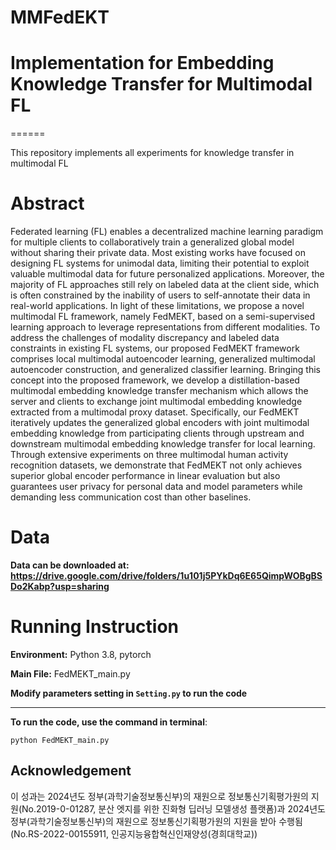 # MMFedEKT
# Implementation for Embedding Knowledge Transfer for Multimodal FL

======

This repository implements all experiments for knowledge transfer in multimodal FL

Abstract
======
Federated learning (FL) enables a decentralized machine learning paradigm for multiple clients to collaboratively train a generalized
global model without sharing their private data. Most existing works have focused on designing FL systems for unimodal data,
limiting their potential to exploit valuable multimodal data for future personalized applications. Moreover, the majority of FL
approaches still rely on labeled data at the client side, which is often constrained by the inability of users to self-annotate their
data in real-world applications. In light of these limitations, we propose a novel multimodal FL framework, namely FedMEKT,
based on a semi-supervised learning approach to leverage representations from different modalities. To address the challenges of
modality discrepancy and labeled data constraints in existing FL systems, our proposed FedMEKT framework comprises local
multimodal autoencoder learning, generalized multimodal autoencoder construction, and generalized classifier learning. Bringing
this concept into the proposed framework, we develop a distillation-based multimodal embedding knowledge transfer mechanism
which allows the server and clients to exchange joint multimodal embedding knowledge extracted from a multimodal proxy dataset.
Specifically, our FedMEKT iteratively updates the generalized global encoders with joint multimodal embedding knowledge from
participating clients through upstream and downstream multimodal embedding knowledge transfer for local learning. Through
extensive experiments on three multimodal human activity recognition datasets, we demonstrate that FedMEKT not only achieves
superior global encoder performance in linear evaluation but also guarantees user privacy for personal data and model parameters
while demanding less communication cost than other baselines.

Data
=====
**Data can be downloaded at: https://drive.google.com/drive/folders/1u101j5PYkDq6E65QimpWOBgBSDo2Kabp?usp=sharing**

Running Instruction
=====

**Environment:** Python 3.8, pytorch

**Main File:** FedMEKT_main.py

**Modify parameters setting in `Setting.py` to run the code**

----------

**To run the code, use the command in terminal**:
```
python FedMEKT_main.py
```

## Acknowledgement
이 성과는 2024년도 정부(과학기술정보통신부)의 재원으로 정보통신기획평가원의 지원(No.2019-0-01287, 분산 엣지를 위한 진화형 딥러닝 모델생성 플랫폼)과 2024년도 정부(과학기술정보통신부)의 재원으로 정보통신기획평가원의 지원을 받아 수행됨(No.RS-2022-00155911, 인공지능융합혁신인재양성(경희대학교))








